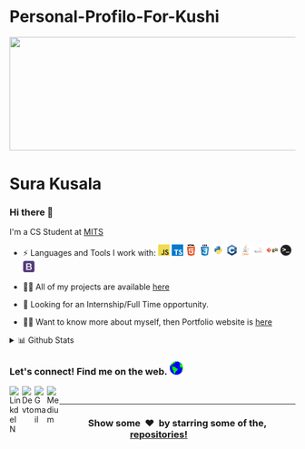 # Personal-Profilo-For-Kushi
<img src="https://media2.giphy.com/media/VTtANKl0beDFQRLDTh/200w.webp?cid=ecf05e47ccv1itgnu8drqxjb0y6dk9tmflivlwlwb7qjh832&rid=200w.webp" width="900" height="200">

# Sura Kusala

### Hi there 👋
I'm a CS Student at [MITS](https://www.mits.ac.in/) 


- ⚡️ Languages and Tools I work with:
     <code><img height="20" src="https://raw.githubusercontent.com/github/explore/80688e429a7d4ef2fca1e82350fe8e3517d3494d/topics/javascript/javascript.png"></code>
     <code><img height="20" src="https://raw.githubusercontent.com/github/explore/80688e429a7d4ef2fca1e82350fe8e3517d3494d/topics/typescript/typescript.png"></code>
     <code><img height="20" src="https://raw.githubusercontent.com/github/explore/80688e429a7d4ef2fca1e82350fe8e3517d3494d/topics/html/html.png"></code>
     <code><img height="20" src="https://raw.githubusercontent.com/github/explore/80688e429a7d4ef2fca1e82350fe8e3517d3494d/topics/css/css.png"></code>
     <code><img height="20" src="https://raw.githubusercontent.com/github/explore/80688e429a7d4ef2fca1e82350fe8e3517d3494d/topics/python/python.png"></code>
     <code><img height="20" src="https://raw.githubusercontent.com/github/explore/80688e429a7d4ef2fca1e82350fe8e3517d3494d/topics/cpp/cpp.png"></code>
     <code><img height="20" src="https://raw.githubusercontent.com/github/explore/80688e429a7d4ef2fca1e82350fe8e3517d3494d/topics/java/java.png"></code>
     <code><img height="20" src="https://raw.githubusercontent.com/github/explore/80688e429a7d4ef2fca1e82350fe8e3517d3494d/topics/mysql/mysql.png"></code>
     <code><img height="20" src="https://raw.githubusercontent.com/github/explore/80688e429a7d4ef2fca1e82350fe8e3517d3494d/topics/git/git.png"></code>
     <code><img height="20" src="https://raw.githubusercontent.com/github/explore/80688e429a7d4ef2fca1e82350fe8e3517d3494d/topics/terminal/terminal.png"></code>
     <code><img height="20" src="https://raw.githubusercontent.com/github/explore/80688e429a7d4ef2fca1e82350fe8e3517d3494d/topics/bootstrap/bootstrap.png"></code>

- 👩‍💻 All of my projects are available  [here](https://github.com/ushasrimavuri1999?tab=repositories)
- 👯 Looking for an Internship/Full Time opportunity.
- 👩‍💻 Want to know more about myself, then Portfolio website is [here](https://ushasrimavuri1999.github.io/UshasriMavuri1999/)

<details>
<summary>📊 Github Stats</summary>

<p align="center"> <img src="https://github-readme-stats.vercel.app/api?username=ushasrimavuri1999&show_icons=true&theme=gotham" alt="Ushasri Mavuri | Stats" />


<summary>📊 Most Used Languages</summary>

<p align="center"> <img src="https://github-readme-stats.vercel.app/api/top-langs/?username=ushasrimavuri1999&show_icons=true&theme=gotham" alt="Ushasri Mavuri | Stats" />

</details>


### Let's connect! Find me on the web. <img src="https://github.com/UshasriMavuri1999/UshasriMavuri1999/blob/main/images/Earth.gif" width="24px">

<!--
[<img height="30" src = "https://img.shields.io/badge/gmail-c14438?&style=for-the-badge&logo=gmail&logoColor=white">][gmail] 
[<img height="30" src="https://img.shields.io/badge/linkedin-blue.svg?&style=for-the-badge&logo=linkedin&logoColor=white" />][LinkedIn]
[<img height="30" src="https://img.shields.io/badge/-Medium-000000.svg?&style=for-the-badge&logo=Medium&logoColor=white" />][Medium]
-->
<a target="_blank" href="https://www.linkedin.com/in/ushasri-mavuri-a86353153/">
  <img align="left" alt="LinkdeIN" width="22px" src="https://cdn.jsdelivr.net/npm/simple-icons@v3/icons/linkedin.svg" />
</a>
<a target="_blank" href="https://dev.to/ushasrimavuri1999">
  <img align="left" alt="Devto" width="22px" src="https://cdn.jsdelivr.net/npm/simple-icons@v3/icons/dev-dot-to.svg" />
</a>
<a target="_blank" href="mailto:ushasrimavuri1999@gmail.com">
  <img align="left" alt="Gmail" width="22px" src="https://cdn.jsdelivr.net/npm/simple-icons@v3/icons/gmail.svg" />
</a>
<a target="_blank" href="https://medium.com/@ushasrimavuri1999">
  <img align="left" alt="Medium" width="22px" src="https://cdn.jsdelivr.net/npm/simple-icons@3.12.3/icons/medium.svg" />
</a>
<br />
<hr />
<h3 align="center">Show some &nbsp;❤️&nbsp; by starring some of the, <a href="https://github.com/ushasrimavuri1999?tab=repositories">repositories! </a></h3> 
<!--
[gmail]: https://gmail.com
[linkedin]: https://www.linkedin.com/in/ushasri-mavuri-a86353153/
[Medium]: https://medium.com/@ushasrimavuri1999
-->



<!--
### Hi there 👋
**UshasriMavuri1999/UshasriMavuri1999** is a ✨ _special_ ✨ repository because its `README.md` (this file) appears on your GitHub profile.

Here are some ideas to get you started:

- 🔭 I’m currently working on ...
- 🌱 I’m currently learning ...
- 👯 I’m looking to collaborate on ...
- 🤔 I’m looking for help with ...
- 💬 Ask me about ...
- 📫 How to reach me: ...
- 😄 Pronouns: ...
- ⚡ Fun fact: ...
-->
